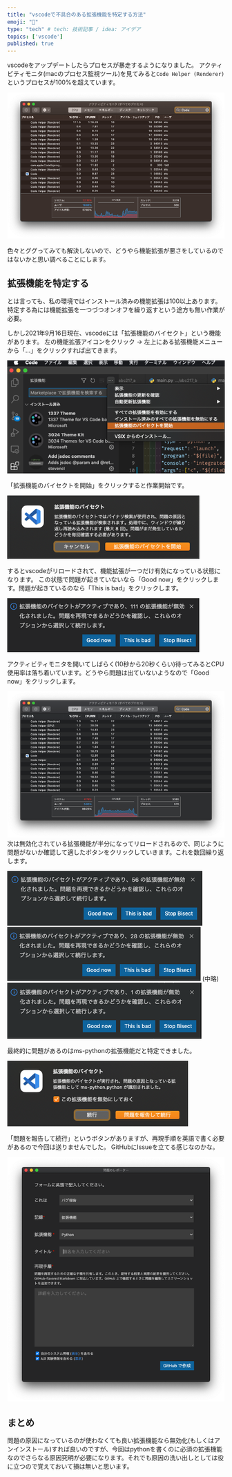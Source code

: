 ```yaml
---
title: "vscodeで不具合のある拡張機能を特定する方法"
emoji: "📸"
type: "tech" # tech: 技術記事 / idea: アイデア
topics: ['vscode']
published: true
---
```


vscodeをアップデートしたらプロセスが暴走するようになりました。
アクティビティモニタ(macのプロセス監視ツール)を見てみると`Code Helper (Renderer)`というプロセスが100%を超えています。

![Activity Monitor](/images/vscode_extension_bisect/ss_3.png)

色々とググってみても解決しないので、どうやら機能拡張が悪さをしているのではないかと思い調べることにします。

## 拡張機能を特定する

とは言っても、私の環境ではインストール済みの機能拡張は100以上あります。特定する為には機能拡張を一つづつオンオフを繰り返すという途方も無い作業が必要。

しかし2021年9月16日現在、vscodeには「拡張機能のバイセクト」という機能があります。
左の機能拡張アイコンをクリック → 左上にある拡張機能メニューから「...」をクリックすれば出てきます。

![](/images/vscode_extension_bisect/ss_4.png)

「拡張機能のバイセクトを開始」をクリックすると作業開始です。

![](/images/vscode_extension_bisect/ss_5.png)

するとvscodeがリロードされて、機能拡張が一つだけ有効になっている状態になります。
この状態で問題が起きていないなら「Good now」をクリックします。問題が起きているのなら「This is bad」をクリックします。

![](/images/vscode_extension_bisect/ss_6.png)

アクティビティモニタを開いてしばらく(10秒から20秒くらい)待ってみるとCPU使用率は落ち着いています。どうやら問題は出ていないようなので「Good now」をクリックします。

![](/images/vscode_extension_bisect/ss_7.png)
次は無効化されている拡張機能が半分になってリロードされるので、同じように問題がないか確認して適したボタンをクリックしていきます。これを数回繰り返します。

![](/images/vscode_extension_bisect/ss_8.png)
![](/images/vscode_extension_bisect/ss_9.png)
(中略)
![](/images/vscode_extension_bisect/ss_10.png)

最終的に問題があるのはms-pythonの拡張機能だと特定できました。

![](/images/vscode_extension_bisect/ss_11.png)

「問題を報告して続行」というボタンがありますが、再現手順を英語で書く必要があるので今回は送りませんでした。
GitHubにIssueを立てる感じなのかな。

![](/images/vscode_extension_bisect/ss_12.png)

## まとめ

問題の原因になっているのが使わなくても良い拡張機能なら無効化(もしくはアンインストール)すれば良いのですが、今回はpythonを書くのに必須の拡張機能なのでさらなる原因究明が必要になります。それでも原因の洗い出しとしては役に立つので覚えておいて損は無いと思います。
